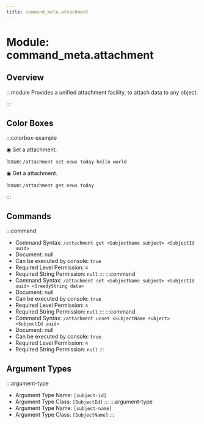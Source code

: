 ```yaml
---
title: command_meta.attachment
---
```



# Module: command_meta.attachment

## Overview
:::module
  Provides a unified attachment facility, to attach data to any object.


:::
## Color Boxes

:::colorbox-example

  ◉ Set a attachment.
  
  Issue: `/attachment set news today hello world`
  
  
  
  ◉ Get a attachment.
  
  Issue: `/attachment get news today`


:::

## Commands
:::command
- Command Syntax: `/attachment get <SubjectName subject> <SubjectId uuid>`
- Document: null
- Can be executed by console: `true`
- Required Level Permission: `4`
- Required String Permission: `null`
:::
:::command
- Command Syntax: `/attachment set <SubjectName subject> <SubjectId uuid> <GreedyString data>`
- Document: null
- Can be executed by console: `true`
- Required Level Permission: `4`
- Required String Permission: `null`
:::
:::command
- Command Syntax: `/attachment unset <SubjectName subject> <SubjectId uuid>`
- Document: null
- Can be executed by console: `true`
- Required Level Permission: `4`
- Required String Permission: `null`
:::
## Argument Types
:::argument-type
- Argument Type Name: `[subject-id]`
- Argument Type Class: `[SubjectId]`
:::
:::argument-type
- Argument Type Name: `[subject-name]`
- Argument Type Class: `[SubjectName]`
:::
